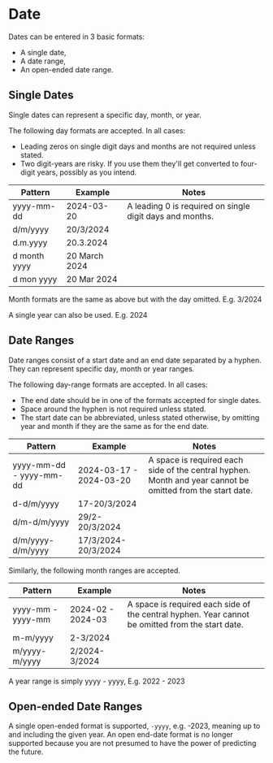 # Date

Dates can be entered in 3 basic formats:

* A single date,
* A date range,
* An open-ended date range.

## Single Dates

Single dates can represent a specific day, month, or year.

The following day formats are accepted. In all cases:

* Leading zeros on single digit days and months are not required unless stated.
* Two digit-years are risky. If you use them they'll get converted to four-digit
years, possibly as you intend.

Pattern | Example | Notes
--- | --- | ---
yyyy-mm-dd | 2024-03-20 | A leading 0 is required on single digit days and months.
d/m/yyyy | 20/3/2024 | 
d.m.yyyy | 20.3.2024 |
d month yyyy | 20 March 2024
d mon yyyy | 20 Mar 2024

Month formats are the same as above but with the day omitted. E.g. 3/2024

A single year can also be used. E.g. 2024

## Date Ranges
Date ranges consist of a start date and an end date separated by a hyphen. They 
can represent specific day, month or year ranges.

The following day-range formats are accepted. In all cases:

* The end date should be in one of the formats accepted for single dates.
* Space around the hyphen is not required unless stated.
* The start date can be abbreviated, unless stated otherwise, by omitting year 
and month if they are the same as for the end date.

Pattern | Example | Notes
--- | --- | ---
yyyy-mm-dd - yyyy-mm-dd | 2024-03-17 - 2024-03-20 | A space is required each side of the central hyphen. Month and year cannot be omitted from the start date.
d-d/m/yyyy | 17-20/3/2024 | 
d/m-d/m/yyyy | 29/2-20/3/2024 | 
d/m/yyyy-d/m/yyyy | 17/3/2024-20/3/2024 |


Similarly, the following month ranges are accepted.

Pattern | Example | Notes
--- | --- | ---
yyyy-mm - yyyy-mm | 2024-02 - 2024-03 | A space is required each side of the central hyphen. Year cannot be omitted from the start date.
m-m/yyyy | 2-3/2024 | 
m/yyyy-m/yyyy | 2/2024-3/2024

A year range is simply yyyy - yyyy, E.g. 2022 - 2023

## Open-ended Date Ranges

A single open-ended format is supported, `-yyyy`, e.g. -2023, meaning up to and including the given year. An open end-date format is no longer supported because
you are not presumed to have the power of predicting the future.